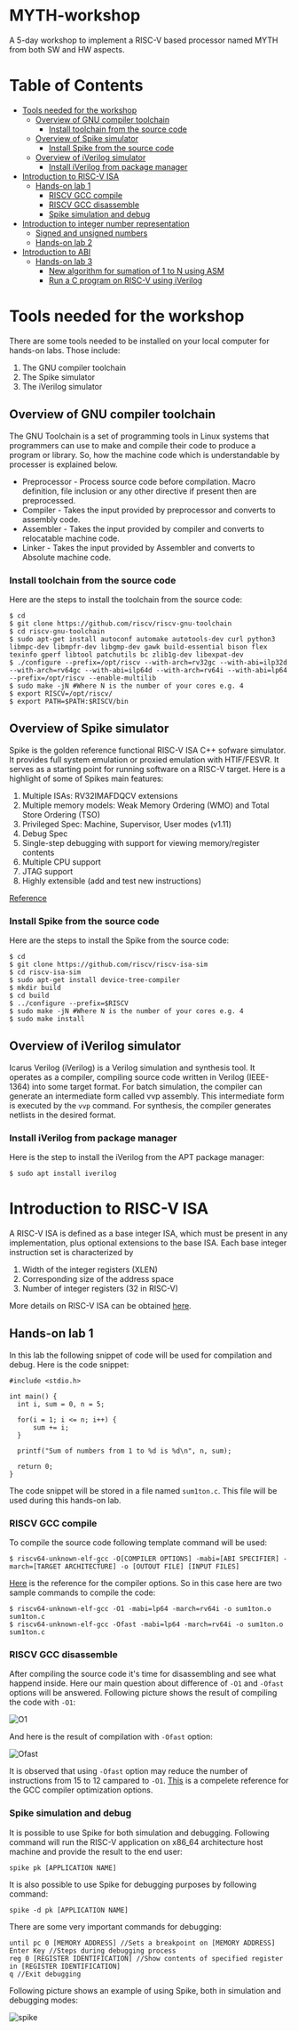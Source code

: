 # MYTH-workshop
A 5-day workshop to implement a RISC-V based processor named MYTH from both SW and HW aspects.

# Table of Contents
- [Tools needed for the workshop](#tools-needed-for-the-workshop)
  - [Overview of GNU compiler toolchain](#overview-of-gnu-compiler-toolchain)
    - [Install toolchain from the source code](#install-toolchain-from-the-source-code)
  - [Overview of Spike simulator](#overview-of-spike-simulator)
    - [Install Spike from the source code](#install-spike-from-the-source-code)
  - [Overview of iVerilog simulator](#overview-of-iverilog-simulator)
    - [Install iVerilog from package manager](#install-iverilog-from-package-manager)
- [Introduction to RISC-V ISA](#introduction-to-risc-v-isa)
  - [Hands-on lab 1](#hands-on-lab-1)
    - [RISCV GCC compile](#riscv-gcc-compile)
    - [RISCV GCC disassemble](#riscv-gcc-disassemble)
    - [Spike simulation and debug](#spike-simulation-and-debug)
- [Introduction to integer number representation](#introduction-to-integer-number-representation)
  - [Signed and unsigned numbers](#signed-and-unsigned-numbers)
  - [Hands-on lab 2](#hands-on-lab-2)
- [Introduction to ABI](#introduction-to-abi)
  - [Hands-on lab 3](#hands-on-lab-3)
    - [New algorithm for sumation of 1 to N using ASM](#new-algorithm-for-sumation-of-1-to-n-using-asm)
    - [Run a C program on RISC-V using iVerilog](#run-a-c-program-on-risc-v-using-iverilog)

# Tools needed for the workshop

There are some tools needed to be installed on your local computer for hands-on labs. Those include:
1. The GNU compiler toolchain
2. The Spike simulator
3. The iVerilog simulator

## Overview of GNU compiler toolchain

The GNU Toolchain is a set of programming tools in Linux systems that programmers can use to make and compile their code to produce a program or library. So, how the machine code which is understandable by processer is explained below.

  * Preprocessor - Process source code before compilation. Macro definition, file inclusion or any other directive if present then are preprocessed. 
  * Compiler - Takes the input provided by preprocessor and converts to assembly code.
  * Assembler - Takes the input provided by compiler and converts to relocatable machine code.
  * Linker - Takes the input provided by Assembler and converts to Absolute machine code.

### Install toolchain from the source code

Here are the steps to install the toolchain from the source code:

  ```
  $ cd
  $ git clone https://github.com/riscv/riscv-gnu-toolchain
  $ cd riscv-gnu-toolchain
  $ sudo apt-get install autoconf automake autotools-dev curl python3 libmpc-dev libmpfr-dev libgmp-dev gawk build-essential bison flex texinfo gperf libtool patchutils bc zlib1g-dev libexpat-dev
  $ ./configure --prefix=/opt/riscv --with-arch=rv32gc --with-abi=ilp32d --with-arch=rv64gc --with-abi=ilp64d --with-arch=rv64i --with-abi=lp64 --prefix=/opt/riscv --enable-multilib
  $ sudo make -jN #Where N is the number of your cores e.g. 4
  $ export RISCV=/opt/riscv/
  $ export PATH=$PATH:$RISCV/bin
  ```

## Overview of Spike simulator

Spike is the golden reference functional RISC-V ISA C++ sofware simulator. It provides full system emulation or proxied emulation with HTIF/FESVR. It serves as a starting point for running software on a RISC-V target. Here is a highlight of some of Spikes main features:

  1. Multiple ISAs: RV32IMAFDQCV extensions
  2. Multiple memory models: Weak Memory Ordering (WMO) and Total Store Ordering (TSO)
  3. Privileged Spec: Machine, Supervisor, User modes (v1.11)
  4. Debug Spec
  5. Single-step debugging with support for viewing memory/register contents
  6. Multiple CPU support
  7. JTAG support
  8. Highly extensible (add and test new instructions)

[Reference](https://chipyard.readthedocs.io/en/latest/Software/Spike.html)

### Install Spike from the source code

Here are the steps to install the Spike from the source code:

  ```
  $ cd
  $ git clone https://github.com/riscv/riscv-isa-sim
  $ cd riscv-isa-sim
  $ sudo apt-get install device-tree-compiler
  $ mkdir build
  $ cd build
  $ ../configure --prefix=$RISCV
  $ sudo make -jN #Where N is the number of your cores e.g. 4
  $ sudo make install
  ```

## Overview of iVerilog simulator

Icarus Verilog (iVerilog) is a Verilog simulation and synthesis tool. It operates as a compiler, compiling source code written in Verilog (IEEE-1364) into some target format. For batch simulation, the compiler can generate an intermediate form called vvp assembly. This intermediate form is executed by the `vvp` command. For synthesis, the compiler generates netlists in the desired format.

### Install iVerilog from package manager

Here is the step to install the iVerilog from the APT package manager:

  ```
  $ sudo apt install iverilog
  ```

# Introduction to RISC-V ISA

A RISC-V ISA is defined as a base integer ISA, which must be present in any implementation, plus optional extensions to the base ISA. Each base integer instruction set is characterized by
  1. Width of the integer registers (XLEN) 
  2. Corresponding size of the address space
  3. Number of integer registers (32 in RISC-V)

More details on RISC-V ISA can be obtained [here](https://github.com/riscv/riscv-isa-manual/releases/download/draft-20200727-8088ba4/riscv-spec.pdf).

## Hands-on lab 1

In this lab the following snippet of code will be used for compilation and debug. Here is the code snippet:

  ```
  #include <stdio.h>
  
  int main() {
    int i, sum = 0, n = 5;
    
    for(i = 1; i <= n; i++) {
        sum += i;
    }

    printf("Sum of numbers from 1 to %d is %d\n", n, sum);

    return 0;
  }
  ```

The code snippet will be stored in a file named `sum1ton.c`. This file will be used during this hands-on lab.

### RISCV GCC compile

To compile the source code following template command will be used:

  ```
  $ riscv64-unknown-elf-gcc -O[COMPILER OPTIONS] -mabi=[ABI SPECIFIER] -march=[TARGET ARCHITECTURE] -o [OUTOUT FILE] [INPUT FILES]
  ```
  
[Here](https://www.sifive.com/blog/all-aboard-part-1-compiler-args) is the reference for the compiler options. So in this case here are two sample commands to compile the code:
  
  ```
  $ riscv64-unknown-elf-gcc -O1 -mabi=lp64 -march=rv64i -o sum1ton.o sum1ton.c
  $ riscv64-unknown-elf-gcc -Ofast -mabi=lp64 -march=rv64i -o sum1ton.o sum1ton.c
  ```

### RISCV GCC disassemble

After compiling the source code it's time for disassembling and see what happend inside. Here our main question about difference of `-O1` and `-Ofast` options will be answered. Following picture shows the result of compiling the code with `-O1`:

  ![O1](Images/Lab1/O1.png)

And here is the result of compilation with `-Ofast` option:

  ![Ofast](Images/Lab1/Ofast.png)

It is observed that using `-Ofast` option may reduce the number of instructions from 15 to 12 campared to `-O1`. [This](https://gcc.gnu.org/onlinedocs/gcc/Optimize-Options.html) is a compelete reference for the GCC compiler optimization options.

### Spike simulation and debug

It is possible to use Spike for both simulation and debugging. Following command will run the RISC-V application on x86_64 architecture host machine and provide the result to the end user:

  ```
  spike pk [APPLICATION NAME]
  ```

It is also possible to use Spike for debugging purposes by following command:

  ```
  spike -d pk [APPLICATION NAME]
  ```

There are some very important commands for debugging:

  ```
  until pc 0 [MEMORY ADDRESS] //Sets a breakpoint on [MEMORY ADDRESS]
  Enter Key //Steps during debugging process
  reg 0 [REGISTER IDENTIFICATION] //Show contents of specified register in [REGISTER IDENTIFICATION]
  q //Exit debugging 
  ```
  
Following picture shows an example of using Spike, both in simulation and debugging modes:

  ![spike](Images/Lab1/SpikeDebugging.png)
